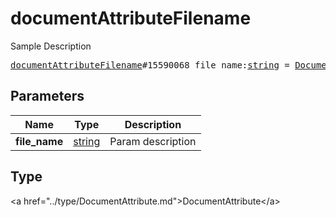 # documentAttributeFilename

Sample Description

<pre>
<a href="../constructor/documentAttributeFilename.md">documentAttributeFilename</a>#15590068 file_name:<a href="../type/string.md">string</a> = <a href="../type/DocumentAttribute.md">DocumentAttribute</a>;
</pre>

## Parameters

| Name | Type | Description |
|------|:----:|-------------|
| **file_name** | <a href="../type/string.md">string</a> | Param description |

## Type

&lt;a href=&#34;../type/DocumentAttribute.md&#34;&gt;DocumentAttribute&lt;/a&gt;
